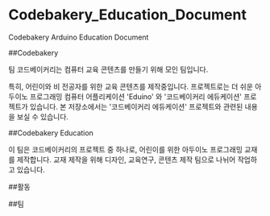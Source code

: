 # Codebakery_Education_Document
Codebakery Arduino Education Document

##Codebakery

팀 코드베이커리는 컴퓨터 교육 콘텐츠를 만들기 위해 모인 팀입니다.

특히, 어린이와 비 전공자를 위한 교육 콘텐츠를 제작중입니다.
프로젝트로는 더 쉬운 아두이노 프로그래밍 컴퓨터 어플리케이션 'Eduino' 와 '코드베이커리 에듀케이션' 프로젝트가 있습니다.
본 저장소에서는 '코드베이커리 에듀케이션' 프로젝트와 관련된 내용을 보실 수 있습니다.

##Codebakery Education

이 팀은 코드베이커리의 프로젝트 중 하나로, 어린이를 위한 아두이노 프로그래밍 교재를 제작합니다.
교재 제작을 위해 디자인, 교육연구, 콘텐츠 제작 팀으로 나뉘어 작업하고 있습니다.


##활동



##팀

